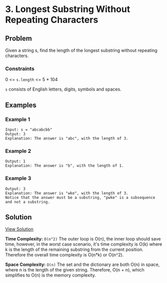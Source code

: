 # 3. Longest Substring Without Repeating Characters

## Problem

Given a string s, find the length of the longest
substring
without repeating characters.

### Constraints
0 <= `s.length` <= 5 * 104

`s` consists of English letters, digits, symbols and spaces.

## Examples
### Example 1
```
Input: s = "abcabcbb"
Output: 3
Explanation: The answer is "abc", with the length of 3.
```


### Example 2
```nput: s = "bbbbb"
Output: 1
Explanation: The answer is "b", with the length of 1.

```

### Example 3
```nput: s = "pwwkew"
Output: 3
Explanation: The answer is "wke", with the length of 3.
Notice that the answer must be a substring, "pwke" is a subsequence and not a substring.
```

## Solution
[View Solution](./3-Longest_Substring_Without_Repeating_Characters.js)

**Time Complexity:** `O(n^2)` The outer loop is O(n), the inner loop should save time, however, in the worst case scenario, it's time complexity is O(k) where k is the length of the remaining substring from the current position. Therefore the overall time complexity is O(n*k) or O(n^2).

**Space Complexity:** `O(n)` The set and the dictionary are both O(n) in space, where n is the length of the given string. Therefore, O(n + n), which simplifies to O(n) is the memory complexity.